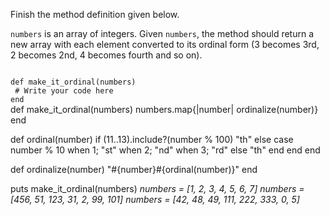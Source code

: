 Finish the method definition given below.

`numbers` is an array of integers. Given `numbers`, the method should return a new array with each element converted to its ordinal form (3 becomes 3rd, 2 becomes 2nd, 4 becomes fourth and so on).

<Editor lang="ruby" type="exercise" testMode="multipleInput">
<code>
def make_it_ordinal(numbers)
 # Write your code here
end
</code>

<solution>
def make_it_ordinal(numbers)
  numbers.map{|number| ordinalize(number)}
end

def ordinal(number)
  if (11..13).include?(number % 100)
    "th"
  else
    case number % 10
      when 1; "st"
      when 2; "nd"
      when 3; "rd"
      else    "th"
    end
  end
end

def ordinalize(number)
  "#{number}#{ordinal(number)}"
end
</solution>

<testcases>
<caller>
puts make_it_ordinal(numbers)
</caller>
<testcase>
<i>
numbers = [1, 2, 3, 4, 5, 6, 7]
</i>
</testcase>
<testcase>
<i>
numbers = [456, 51, 123, 31, 2, 99, 101]
</i>
</testcase>
<testcase>
<i>
numbers = [42, 48, 49, 111, 222, 333, 0, 5]
</i>
</testcase>
</testcases>
</Editor>